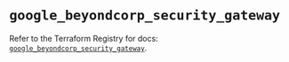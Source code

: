 # `google_beyondcorp_security_gateway`

Refer to the Terraform Registry for docs: [`google_beyondcorp_security_gateway`](https://registry.terraform.io/providers/hashicorp/google/6.35.0/docs/resources/beyondcorp_security_gateway).
